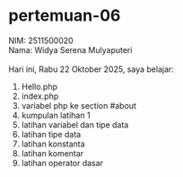 # pertemuan-06

NIM: 2511500020<br>
Nama: Widya Serena Mulyaputeri<br><br>
Hari ini, Rabu 22 Oktober 2025, saya belajar:
<ol>
    <li>Hello.php</li>
    <li>index.php</li>
    <li>variabel php ke section #about</li>
    <li>kumpulan latihan 1</li>
    <li>latihan variabel dan tipe data</li>
    <li>latihan tipe data</li>
    <li>latihan konstanta</li>
    <li>latihan komentar</li>
    <li>latihan operator dasar</li>
</ol>